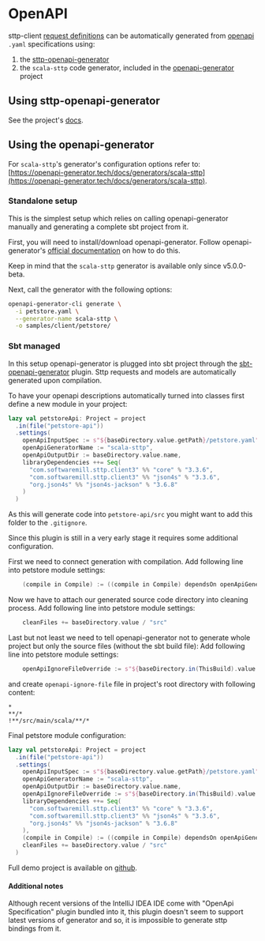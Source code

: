 # OpenAPI

sttp-client [request definitions](requests/basics.md) can be automatically generated from [openapi](https://swagger.io/specification/) `.yaml` specifications using:

1. the [sttp-openapi-generator](https://github.com/ghostbuster91/sttp-openapi-generator)
2. the `scala-sttp` code generator, included in the [openapi-generator](https://github.com/OpenAPITools/openapi-generator) project

## Using sttp-openapi-generator

See the project's [docs](https://github.com/ghostbuster91/sttp-openapi-generator).

## Using the openapi-generator

For `scala-sttp`'s generator's configuration options refer to: [https://openapi-generator.tech/docs/generators/scala-sttp](https://openapi-generator.tech/docs/generators/scala-sttp).

### Standalone setup

This is the simplest setup which relies on calling openapi-generator manually and generating a complete sbt project from it.

First, you will need to install/download openapi-generator. Follow openapi-generator's [official documentation](https://github.com/OpenAPITools/openapi-generator#1---installation) on how to do this.

Keep in mind that the `scala-sttp` generator is available only since v5.0.0-beta. 

Next, call the generator with the following options:

```bash
openapi-generator-cli generate \
  -i petstore.yaml \
  --generator-name scala-sttp \
  -o samples/client/petstore/
```

### Sbt managed

In this setup openapi-generator is plugged into sbt project through the [sbt-openapi-generator](https://github.com/OpenAPITools/sbt-openapi-generator/) plugin.
Sttp requests and models are automatically generated upon compilation.

To have your openapi descriptions automatically turned into classes first define a new module in your project:

```scala
lazy val petstoreApi: Project = project
  .in(file("petstore-api"))
  .settings(
    openApiInputSpec := s"${baseDirectory.value.getPath}/petstore.yaml",
    openApiGeneratorName := "scala-sttp",
    openApiOutputDir := baseDirectory.value.name,
    libraryDependencies ++= Seq(
      "com.softwaremill.sttp.client3" %% "core" % "3.3.6",
      "com.softwaremill.sttp.client3" %% "json4s" % "3.3.6",
      "org.json4s" %% "json4s-jackson" % "3.6.8"
    )
  )
```

As this will generate code into `petstore-api/src` you might want to add this folder to the `.gitignore`. 

Since this plugin is still in a very early stage it requires some additional configuration.

First we need to connect generation with compilation. 
Add following line into petstore module settings:

```scala
    (compile in Compile) := ((compile in Compile) dependsOn openApiGenerate).value,
```

Now we have to attach our generated source code directory into cleaning process.
Add following line into petstore module settings:

```scala
    cleanFiles += baseDirectory.value / "src"
```

Last but not least we need to tell openapi-generator not to generate whole project but only the source files (without the sbt build file):
Add following line into petstore module settings:

```scala
    openApiIgnoreFileOverride := s"${baseDirectory.in(ThisBuild).value.getPath}/openapi-ignore-file",
```

and create `openapi-ignore-file` file in project's root directory with following content:

```
*
**/*
!**/src/main/scala/**/*
```

Final petstore module configuration:

```scala
lazy val petstoreApi: Project = project
  .in(file("petstore-api"))
  .settings(
    openApiInputSpec := s"${baseDirectory.value.getPath}/petstore.yaml",
    openApiGeneratorName := "scala-sttp",
    openApiOutputDir := baseDirectory.value.name,
    openApiIgnoreFileOverride := s"${baseDirectory.in(ThisBuild).value.getPath}/openapi-ignore-file",
    libraryDependencies ++= Seq(
      "com.softwaremill.sttp.client3" %% "core" % "3.3.6",
      "com.softwaremill.sttp.client3" %% "json4s" % "3.3.6",
      "org.json4s" %% "json4s-jackson" % "3.6.8"
    ),
    (compile in Compile) := ((compile in Compile) dependsOn openApiGenerate).value,
    cleanFiles += baseDirectory.value / "src"
  )
```

Full demo project is available on [github](https://github.com/softwaremill/sttp-openapi-example).

#### Additional notes

Although recent versions of the IntelliJ IDEA IDE come with "OpenApi Specification" plugin bundled into it, this plugin doesn't seem to support 
latest versions of generator and so, it is impossible to generate sttp bindings from it. 
